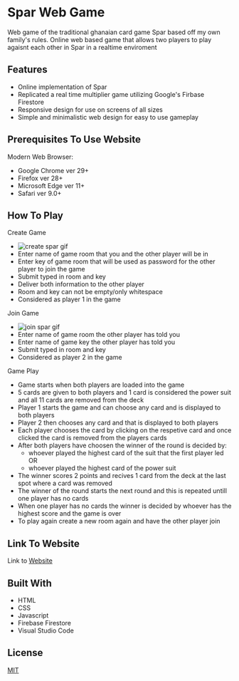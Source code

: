 # Spar Web Game

Web game of the traditional ghanaian card game Spar based off my own family's rules. Online web based game that allows two players to play agaisnt each other in Spar in a realtime enviroment 

## Features
- Online implementation of Spar
- Replicated a real time multiplier game utilizing Google's Firbase Firestore
- Responsive design for use on screens of all sizes
- Simple and minimalistic web design for easy to use gameplay

## Prerequisites To Use Website

Modern Web Browser:
- Google Chrome ver 29+
- Firefox ver 28+
- Microsoft Edge ver 11+
- Safari ver 9.0+

## How To Play

Create Game
- ![create spar gif](https://user-images.githubusercontent.com/44479056/104159445-52529400-53bd-11eb-84b4-68a13691c22f.gif)
- Enter name of game room that you and the other player will be in
- Enter key of game room that will be used as password for the other player to join the game
- Submit typed in room and key 
- Deliver both information to the other player  
- Room and key can not be empty/only whitespace
- Considered as player 1 in the game

Join Game
- ![join spar gif](https://user-images.githubusercontent.com/44479056/104159474-5d0d2900-53bd-11eb-8ced-202730c545fd.gif)
- Enter name of game room the other player has told you 
- Enter name of game key the other player has told you 
- Submit typed in room and key
- Considered as player 2 in the game

Game Play
- Game starts when both players are loaded into the game
- 5 cards are given to both players and 1 card is considered the power suit and all 11 cards are removed from the deck
- Player 1 starts the game and can choose any card and is displayed to both players
- Player 2 then chooses any card and that is displayed to both players
- Each player chooses the card by clicking on the respetive card and once clicked the card is removed from the players cards 
- After both players have choosen the winner of the round is decided by:
	- whoever played the highest card of the suit that the first player led OR
	- whoever played the highest card of the power suit
- The winner scores 2 points and recives 1 card from the deck at the last spot where a card was removed
- The winner of the round starts the next round and this is repeated untill one player has no cards
- When one player has no cards the winner is decided by whoever has the highest score and the game is over
- To play again create a new room again and have the other player join

## Link To Website

Link to [Website](https://github.com/YawA13)

## Built With
- HTML
- CSS
- Javascript
- Firebase Firestore
- Visual Studio Code

## License

[MIT](https://choosealicense.com/licenses/mit/)
